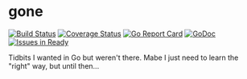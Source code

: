 gone
====

[![Build Status](https://travis-ci.org/proidiot/gone.svg?branch=master)](https://travis-ci.org/proidiot/gone)
[![Coverage Status](https://coveralls.io/repos/github/proidiot/gone/badge.svg?branch=master)](https://coveralls.io/github/proidiot/gone?branch=master)
[![Go Report Card](https://goreportcard.com/badge/github.com/proidiot/gone)](https://goreportcard.com/report/github.com/proidiot/gone)
[![GoDoc](https://godoc.org/github.com/proidiot/gone?status.svg)](https://godoc.org/github.com/proidiot/gone)
[![Issues in Ready](https://img.shields.io/waffle/label/proidiot/gone/ready.svg)](https://waffle.io/proidiot/gone)
 
Tidbits I wanted in Go but weren't there. Mabe I just need to learn the "right" way, but until then...
